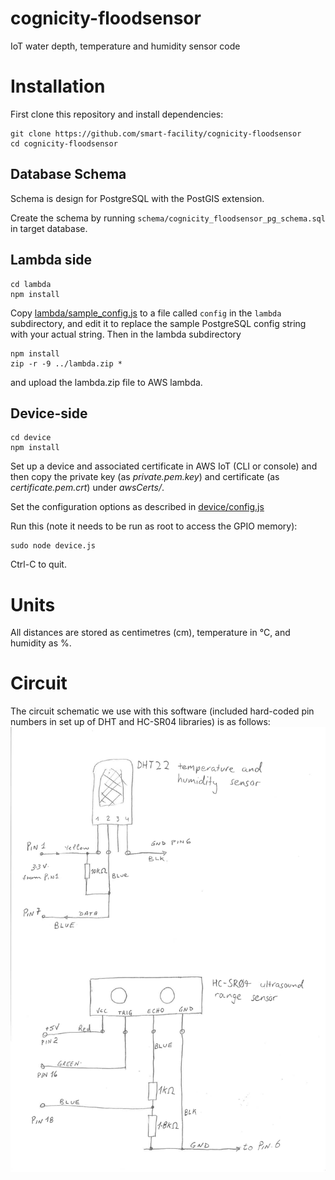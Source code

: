 # cognicity-floodsensor
IoT water depth, temperature and humidity sensor code

# Installation
First clone this repository and install dependencies:
```shell
git clone https://github.com/smart-facility/cognicity-floodsensor
cd cognicity-floodsensor
```

## Database Schema
Schema is design for PostgreSQL with the PostGIS extension.

Create the schema by running `schema/cognicity_floodsensor_pg_schema.sql` in target database.

## Lambda side
```shell
cd lambda
npm install
```
Copy [lambda/sample_config.js](lambda/sample_config.js) to a file called `config` in the `lambda` subdirectory, and edit it to replace the sample PostgreSQL config string with your actual string.
Then in the lambda subdirectory
```shell
npm install
zip -r -9 ../lambda.zip *
```
and upload the lambda.zip file to AWS lambda.

## Device-side
```shell
cd device
npm install
```

Set up a device and associated certificate in AWS IoT (CLI or console) and then copy the private key (as *private.pem.key*) and certificate (as *certificate.pem.crt*) under *awsCerts/*.

Set the configuration options as described in [device/config.js](device/config.js)

Run this (note it needs to be run as root to access the GPIO memory):
```shell
sudo node device.js
```
Ctrl-C to quit.

# Units
All distances are stored as centimetres (cm), temperature in °C, and humidity as %.

# Circuit
The circuit schematic we use with this software (included hard-coded pin numbers in set up of DHT and HC-SR04 libraries) is as follows:
![circuit_schematic](circuit_schematic.jpg "Circuit Schematic")
